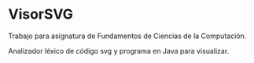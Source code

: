 # VisorSVG

Trabajo para asignatura de Fundamentos de Ciencias de la Computación.

Analizador léxico de código svg y programa en Java para visualizar.

